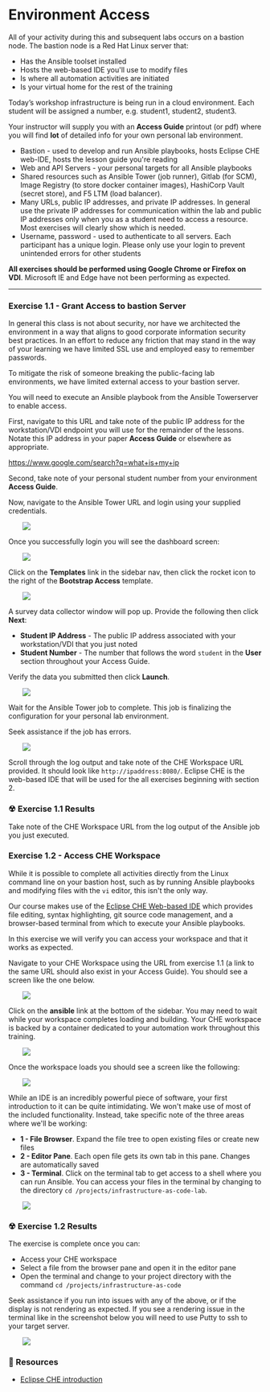 # Environment Access

All of your activity during this and subsequent labs occurs on a bastion node.  The bastion
node is a Red Hat Linux server that:

 - Has the Ansible toolset installed
 - Hosts the web-based IDE you'll use to modify files
 - Is where all automation activities are initiated
 - Is your virtual home for the rest of the training

Today’s workshop infrastructure is being run in a cloud environment.
Each student will be assigned a number, e.g. student1, student2, student3.
 
Your instructor will supply you with an **Access Guide** printout (or pdf)
where you will find **lot** of detailed info for your own personal lab environment.

 - Bastion - used to develop and run Ansible playbooks, hosts Eclipse CHE web-IDE, hosts the lesson
   guide you're reading
 - Web and API Servers - your personal targets for all Ansible playbooks
 - Shared resources such as Ansible Tower (job runner), Gitlab (for SCM), Image Registry (to store docker
   container images), HashiCorp Vault (secret store), and F5 LTM (load balancer).
 - Many URLs, public IP addresses, and private IP addresses.  In general use the private IP addresses
   for communication within the lab and public IP addresses only when you as a student need to access
   a resource.  Most exercises will clearly show which is needed.
 - Username, password - used to authenticate to all servers.  Each participant has a unique login.
   Please only use your login to prevent unintended errors for other students

**All exercises should be performed using Google Chrome or Firefox on VDI**.  Microsoft IE and Edge
have not been performing as expected.

<hr>

### Exercise 1.1 - Grant Access to bastion Server

In general this class is not about security, nor have we architected the environment in a way that
aligns to good corporate information security best practices.  In an effort to reduce any friction
that may stand in the way of your learning we have limited SSL use and employed easy to remember
passwords.

To mitigate the risk of someone breaking the public-facing lab environments, we have limited external
access to your bastion server.  

You will need to execute an Ansible playbook from the Ansible Towerserver to enable access.

First, navigate to this URL and take note of the public IP address for the workstation/VDI endpoint
you will use for the remainder of the lessons.  Notate this IP address in your paper **Access Guide**
or elsewhere as appropriate.

https://www.google.com/search?q=what+is+my+ip

Second, take note of your personal student number from your environment **Access Guide**.

Now, navigate to the Ansible Tower URL and login using your supplied credentials.

<img src="/images/introduction/awx_login_screenshot.png" style="margin-left:2em;max-width:90%;">

Once you successfully login you will see the dashboard screen:

<img src="/images/introduction/awx_dashboard.png" style="margin-left:2em;max-width:90%;">

Click on the **Templates** link in the sidebar nav, then click the rocket icon to the right of the
**Bootstrap Access** template.

<img src="/images/introduction/awx_templates.png" style="margin-left:2em;max-width:90%;">

A survey data collector window will pop up.  Provide the following then click **Next**:

* **Student IP Address** - The public IP address associated with your workstation/VDI that you just
  noted
* **Student Number** - The number that follows the word `student` in the **User** section throughout
  your Access Guide.

Verify the data you submitted then click **Launch**.

<img src="/images/introduction/awx_survey.png" style="margin-left:2em;max-width:90%;">

Wait for the Ansible Tower job to complete.  This job is finalizing the configuration for your
personal lab environment.

Seek assistance if the job has errors.

<img src="/images/introduction/awx_bootstrap_complete.png" style="margin-left:2em;max-width:90%;">

Scroll through the log output and take note of the CHE Workspace URL provided.  It should look
like ```http://ipaddress:8080/```.  Eclipse CHE is the web-based IDE that will be used for the all
exercises beginning with section 2.


### ☢ Exercise 1.1 Results

Take note of the CHE Workspace URL from the log output of the Ansible job you just executed.



### Exercise 1.2 - Access CHE Workspace

While it is possible to complete all activities directly from the Linux command line on your bastion host, such
as by running Ansible playbooks and modifying files with the `vi` editor, this isn't the only way.  

Our course makes use of the [Eclipse CHE Web-based IDE](https://www.eclipse.org/che/) which provides file 
editing, syntax highlighting, git source code management, and a browser-based terminal from which to execute 
your Ansible playbooks.

In this exercise we will verify you can access your workspace and that it works as expected.

Navigate to your CHE Workspace using the URL from exercise 1.1 (a link to the same URL should also exist in
your Access Guide).  You should see a screen like the one below.

<img src="/images/introduction/che_dashboard.png" style="margin-left:2em;max-width:90%;">

Click on the **ansible** link at the bottom of the sidebar.  You may need to wait while your workspace
completes loading and building.  Your CHE workspace is backed by a container dedicated to your
automation work throughout this training.

<img src="/images/introduction/che_workspace_loading.png" style="margin-left:2em;max-width:90%;">

Once the workspace loads you should see a screen like the following:

<img src="/images/introduction/che_workspace.png" style="margin-left:2em;max-width:90%;">

While an IDE is an incredibly powerful piece of software, your first introduction to it can be quite
intimidating.  We won't make use of most of the included functionality.  Instead, take specific note
of the three areas where we'll be working:

* **1 - File Browser**.  Expand the file tree to open existing files or create new files
* **2 - Editor Pane**.  Each open file gets its own tab in this pane.  Changes are automatically saved
* **3 - Terminal**.  Click on the terminal tab to get access to a shell where you can run Ansible.
  You can access your files in the terminal  by changing to the directory `cd /projects/infrastructure-as-code-lab`.

<img src="/images/introduction/che_workspace_markedup.png" style="margin-left:2em;max-width:90%;">


### ☢ Exercise 1.2 Results

The exercise is complete once you can:

* Access your CHE workspace
* Select a file from the browser pane and open it in the editor pane
* Open the terminal and change to your project directory with the command `cd /projects/infrastructure-as-code`

Seek assistance if you run into issues with any of the above, or if the display is not rendering
as expected.  If you see a rendering issue in the terminal like in the screenshot below you will
need to use Putty to ssh to your target server.

<img src="/images/introduction/che_terminal_broken.png" style="margin-left:2em;max-width:90%;">


### 📗 Resources

 - [Eclipse CHE introduction](https://www.eclipse.org/che/docs/che-6/index.html)

